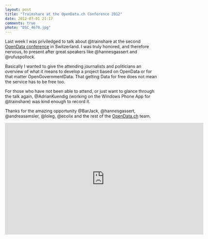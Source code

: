 ```yaml
---
layout: post
title: "Trainshare at the OpenData.ch Conference 2012"
date: 2012-07-01 21:17
comments: true
photo: "DSC_4670.jpg"
---
```

<script async class="speakerdeck-embed" data-id="4fec27775cd901001f01f331" data-ratio="1.3333333333333333" src="//speakerdeck.com/assets/embed.js"></script>

Last week I was priviledged to talk about @trainshare at the second [OpenData conference](http://opendata.ch/2012/05/13/opendata-ch-2012-konferenz-das-programm/) in Switzerland. I was truly honored, and therefore nervous, to present after great speakers like @hannesgassert and @rufuspollock.

Basically I wanted to give the attending journalists and politicians an overview of what it means to develop a project based on OpenData or for that matter OpenGovernmentData. That getting Data for free does not mean the service has to be free too.

For those who have not been able to attend, or just want to glance through the talk again, @AdrianKuendig (working on the Windows Phone App for @trainshare) was kind enough to record it.

Thanks for the amazing opportunity @BarJack, @hannesgassert, @andreasamsler, @loleg, @ecolix and the rest of the [OpenData.ch](http://opendata.ch/) team.

<iframe width="654" height="368" src="http://www.youtube-nocookie.com/embed/YmzCp6Omqnc" frameborder="0" allowfullscreen></iframe>